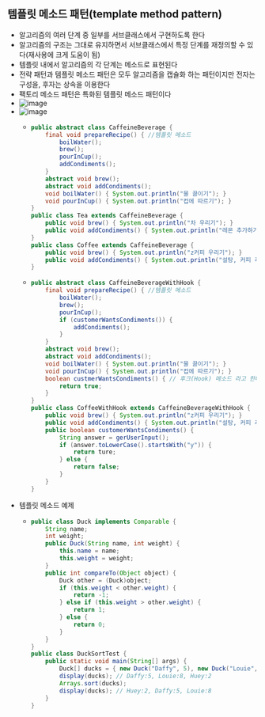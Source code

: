## 템플릿 메소드 패턴(template method pattern)
- 알고리즘의 여러 단계 중 일부를 서브클래스에서 구현하도록 한다
- 알고리즘의 구조는 그대로 유지하면서 서브클래스에서 특정 단계를 재정의할 수 있다(재사용에 크게 도움이 됨)
- 템플릿 내에서 알고리즘의 각 단계는 메소드로 표현된다
- 전략 패턴과 템플릿 메소드 패턴은 모두 알고리즘을 캡슐화 하는 패턴이지만 전자는 구성을, 후자는 상속을 이용한다
- 팩토리 메소드 패턴은 특화된 템플릿 메소드 패턴이다
- ![image](https://github.com/kimho1wq/TIL/assets/15611500/3af62e9a-614c-4727-80fc-857ad2f412d2)
- ![image](https://github.com/kimho1wq/TIL/assets/15611500/c5cc25c9-610d-48c4-8cde-ad46b89e994f)
  - ```java
    public abstract class CaffeineBeverage {
        final void prepareRecipe() { //템플릿 메소드
            boilWater();
            brew();
            pourInCup();
            addCondiments();
        }
        abstract void brew();
        abstract void addCondiments();
        void boilWater() { System.out.println("물 끓이기"); }
        void pourInCup() { System.out.println("컵에 따르기"); }
    }
    public class Tea extends CaffeineBeverage {
        public void brew() { System.out.println("차 우리기"); }
        public void addCondiments() { System.out.println("레몬 추가하기"); }
    }
    public class Coffee extends CaffeineBeverage {
        public void brew() { System.out.println("z커피 우리기"); }
        public void addCondiments() { System.out.println("설탕, 커피 추가하기"); }
    }
    ```
  - ```java
    public abstract class CaffeineBeverageWithHook {
        final void prepareRecipe() { //템플릿 메소드
            boilWater();
            brew();
            pourInCup();
            if (customerWantsCondiments()) {
                addCondiments();
            }
        }
        abstract void brew();
        abstract void addCondiments();
        void boilWater() { System.out.println("물 끓이기"); }
        void pourInCup() { System.out.println("컵에 따르기"); }
        boolean custmerWantsCondiments() { // 후크(Hook) 메소드 라고 한다
            return true;
        }
    }
    public class CoffeeWithHook extends CaffeineBeverageWithHook {
        public void brew() { System.out.println("z커피 우리기"); }
        public void addCondiments() { System.out.println("설탕, 커피 추가하기"); }
        public boolean customerWantsCondiments() {
            String answer = gerUserInput();
            if (answer.toLowerCase().startsWith("y")) {
                return ture;
            } else {
                return false;
            }
        }
    }
    ```
- 템플릿 메소드 예제
  - ```java
    public class Duck implements Comparable {
        String name;
        int weight;
        public Duck(String name, int weight) {
            this.name = name;
            this.weight = weight;
        }
        public int compareTo(Object object) {
            Duck other = (Duck)object;
            if (this.weight < other.weight) {
                return -1;
            } else if (this.weight > other.weight) {
                return 1;
            } else {
                return 0;
            }
        }
    }
    public class DuckSortTest {
        public static void main(String[] args) {
            Duck[] ducks = { new Duck("Daffy", 5), new Duck("Louie", 8), new Duck("Huey", 2) };
            display(ducks); // Daffy:5, Louie:8, Huey:2
            Arrays.sort(ducks);
            display(ducks); // Huey:2, Daffy:5, Louie:8
        }
    }
    ```
























